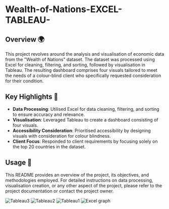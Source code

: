 # Wealth-of-Nations-EXCEL-TABLEAU-

## Overview 🌍

This project revolves around the analysis and visualisation of economic data from the "Wealth of Nations" dataset. The dataset was processed using Excel for cleaning, filtering, and sorting, followed by visualisation in Tableau. The resulting dashboard comprises four visuals tailored to meet the needs of a colour-blind client who specifically requested consideration for their condition.

## Key Highlights 🌟

- **Data Processing**: Utilised Excel for data cleaning, filtering, and sorting to ensure accuracy and relevance.
- **Visualisation**: Leveraged Tableau to create a dashboard consisting of four visuals.
- **Accessibility Consideration**: Prioritised accessibility by designing visuals with consideration for colour blindness.
- **Client Focus**: Responded to client requirements by focusing solely on the top 20 countries in the dataset.

## Usage 🚀

This README provides an overview of the project, its objectives, and methodologies employed. For detailed instructions on data processing, visualisation creation, or any other aspect of the project, please refer to the project documentation or contact the project owner.

![Tableau3](https://github.com/assudani-deepak/Wealth-of-Nations-EXCEL-TABLEAU-/assets/168087466/767d873e-896c-4041-96a8-0e6ac425cfd4)
![Tableau2](https://github.com/assudani-deepak/Wealth-of-Nations-EXCEL-TABLEAU-/assets/168087466/2cf5146b-057c-4dd9-8569-e3489e73dc63)
![Tableau1](https://github.com/assudani-deepak/Wealth-of-Nations-EXCEL-TABLEAU-/assets/168087466/f4f69d5f-4e9b-4e75-9908-30a4253bff48)
![Excel graph](https://github.com/assudani-deepak/Wealth-of-Nations-EXCEL-TABLEAU-/assets/168087466/0ec42c8a-af64-4c2f-8e69-8690e20b4029)

